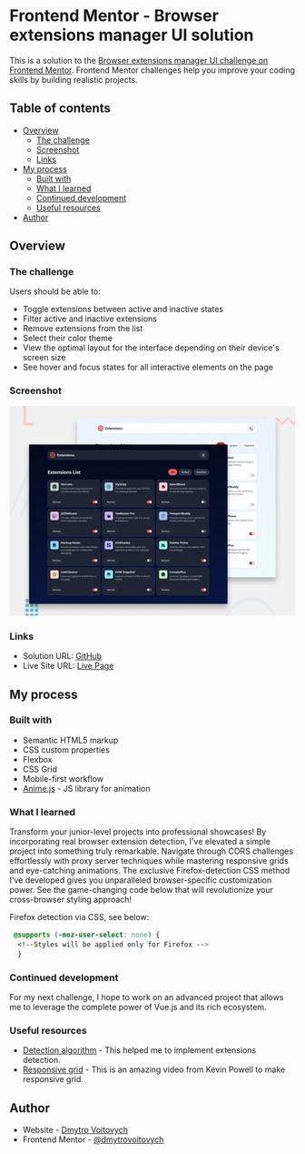 # Frontend Mentor - Browser extensions manager UI solution

This is a solution to the [Browser extensions manager UI challenge on Frontend Mentor](https://www.frontendmentor.io/challenges/browser-extension-manager-ui-yNZnOfsMAp). Frontend Mentor challenges help you improve your coding skills by building realistic projects. 

## Table of contents

- [Overview](#overview)
  - [The challenge](#the-challenge)
  - [Screenshot](#screenshot)
  - [Links](#links)
- [My process](#my-process)
  - [Built with](#built-with)
  - [What I learned](#what-i-learned)
  - [Continued development](#continued-development)
  - [Useful resources](#useful-resources)
- [Author](#author)


## Overview

### The challenge

Users should be able to:

- Toggle extensions between active and inactive states
- Filter active and inactive extensions
- Remove extensions from the list
- Select their color theme
- View the optimal layout for the interface depending on their device's screen size
- See hover and focus states for all interactive elements on the page

### Screenshot

![](./preview.jpg)



### Links

- Solution URL: [GitHub](https://github.com/DmytroVoitovych/Extensions-UI)
- Live Site URL: [Live Page](https://dmytrovoitovych.github.io/Extensions-UI/)

## My process

### Built with

- Semantic HTML5 markup
- CSS custom properties
- Flexbox
- CSS Grid
- Mobile-first workflow
- [Anime.js](https://reactjs.org/) - JS library for animation




### What I learned

Transform your junior-level projects into professional showcases! By incorporating real browser extension detection, I've elevated a simple project into something truly remarkable. Navigate through CORS challenges effortlessly with proxy server techniques while mastering responsive grids and eye-catching animations. The exclusive Firefox-detection CSS method I've developed gives you unparalleled browser-specific customization power. See the game-changing code below that will revolutionize your cross-browser styling approach!

Firefox detection via CSS, see below:


```css
 @supports (-moz-user-select: none) {
  <!--Styles will be applied only for Firefox -->
  }
```

### Continued development

For my next challenge, I hope to work on an advanced project that allows me to leverage the complete power of Vue.js and its rich ecosystem.



### Useful resources

- [Detection algorithm](https://github.com/abrahamjuliot/creepjs/issues/106) - This helped me to implement extensions detection. 
- [Responsive grid](https://www.youtube.com/watch?v=CHULPvkXIRo) - This is an amazing video from Kevin Powell to make responsive grid. 



## Author

- Website - [Dmytro Voitovych](https://portfolio-dmytrovoitovych.vercel.app/)
- Frontend Mentor - [@dmytrovoitovych](https://www.frontendmentor.io/profile/DmytroVoitovych)